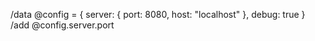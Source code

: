 /data @config = {
server: {
port: 8080,
host: "localhost"
  },
debug: true
}
/add @config.server.port